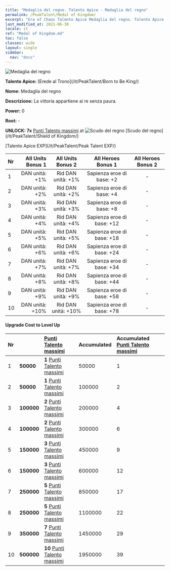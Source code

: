 ```yaml
---
title: "Medaglia del regno. Talento Apice - Medaglia del regno"
permalink: /PeakTalent/Medal of Kingdom/
excerpt: "Era of Chaos Talento Apice Medaglia del regno. Talento Apice Medaglia del regno. Medaglia del regno"
last_modified_at: 2021-06-30
locale: it
ref: "Medal of Kingdom.md"
toc: false
classes: wide
layout: single
sidebar:
  nav: "docs"
---
```


  ![Medaglia del regno](/images/pt/talent_4403.png)

  **Talento Apice:** [Erede al Trono](/it/PeakTalent/Born to Be King/)

  **Nome:** Medaglia del regno

  **Descrizione:** La vittoria appartiene ai re senza paura.

  **Power:** 0

  **Root:** -

  **UNLOCK: 7x** [Punti Talento massimi](/ItemsIT/con_934/) at ![Scudo del regno](/images/pt/talent_4402.png) [Scudo del regno](/it/PeakTalent/Shield of Kingdom/)

  [Talento Apice EXP](/it/PeakTalent/Peak Talent EXP/)

  | Nr | All Units Bonus 1 | All Units Bonus 2 | All Heroes Bonus 1 | All Heroes Bonus 2 |
  |:---|--------------:|:-------------:|:-------------:|:-------------:|
  | 1 | DAN unità: +1% | Rid DAN unità: +1% | Sapienza eroe di base: +2 | - |
  | 2 | DAN unità: +2% | Rid DAN unità: +2% | Sapienza eroe di base: +4 | - |
  | 3 | DAN unità: +3% | Rid DAN unità: +3% | Sapienza eroe di base: +8 | - |
  | 4 | DAN unità: +4% | Rid DAN unità: +4% | Sapienza eroe di base: +12 | - |
  | 5 | DAN unità: +5% | Rid DAN unità: +5% | Sapienza eroe di base: +18 | - |
  | 6 | DAN unità: +6% | Rid DAN unità: +6% | Sapienza eroe di base: +24 | - |
  | 7 | DAN unità: +7% | Rid DAN unità: +7% | Sapienza eroe di base: +34 | - |
  | 8 | DAN unità: +8% | Rid DAN unità: +8% | Sapienza eroe di base: +44 | - |
  | 9 | DAN unità: +9% | Rid DAN unità: +9% | Sapienza eroe di base: +58 | - |
  | 10 | DAN unità: +10% | Rid DAN unità: +10% | Sapienza eroe di base: +78 | - |


#### Upgrade Cost to Level Up

  | Nr | <i class="fas fa-coins"/> | [Punti Talento massimi](/ItemsIT/con_934/) | Accumulated <i class="fas fa-coins"/> | Accumulated [Punti Talento massimi](/ItemsIT/con_934/) |
  |:---|:--------------|:-------------|:-------------|:-------------|
  | 1 | **50000** | **1** [Punti Talento massimi](/ItemsIT/con_934/) | 50000 | 1 |
  | 2 | **50000** | **1** [Punti Talento massimi](/ItemsIT/con_934/) | 100000 | 2 |
  | 3 | **100000** | **2** [Punti Talento massimi](/ItemsIT/con_934/) | 200000 | 4 |
  | 4 | **100000** | **2** [Punti Talento massimi](/ItemsIT/con_934/) | 300000 | 6 |
  | 5 | **150000** | **3** [Punti Talento massimi](/ItemsIT/con_934/) | 450000 | 9 |
  | 6 | **150000** | **3** [Punti Talento massimi](/ItemsIT/con_934/) | 600000 | 12 |
  | 7 | **250000** | **5** [Punti Talento massimi](/ItemsIT/con_934/) | 850000 | 17 |
  | 8 | **250000** | **5** [Punti Talento massimi](/ItemsIT/con_934/) | 1100000 | 22 |
  | 9 | **350000** | **7** [Punti Talento massimi](/ItemsIT/con_934/) | 1450000 | 29 |
  | 10 | **500000** | **10** [Punti Talento massimi](/ItemsIT/con_934/) | 1950000 | 39 |
